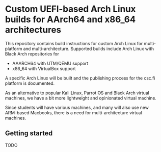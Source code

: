 # Custom UEFI-based Arch Linux builds for AArch64 and x86_64 architectures

This repository contains build instructions for custom Arch Linux for multi-platform and multi-architecture.
Supported builds include Arch Linux with Black Arch repositories for 
    
* AAARCH64 with UTM/QEMU support
* x86_64 with VirtualBox support

A specific Arch Linux will be built and the publishing process for the csc.fi platform is documented.

As an alternative to popular Kali Linux, Parrot OS and Black Arch virtual machines, we have a bit more lightweight and opinionated virtual machine.


Since students will have various machines, and many will also use new ARM-based Macbooks, there is a need for multi-architecture virtual machines.

## Getting started

TODO